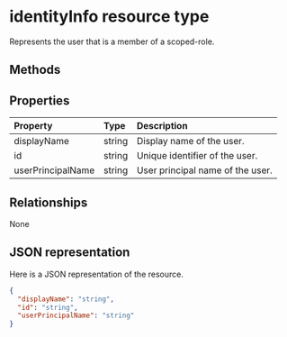 # identityInfo resource type

Represents the user that is a member of a scoped-role.

## Methods

## Properties
| Property	   | Type	|Description|
|:---------------|:--------|:----------|
|displayName|string|Display name of the user.|
|id|string|Unique identifier of the user.|
|userPrincipalName|string|User principal name of the user.|

## Relationships
None

## JSON representation

Here is a JSON representation of the resource.

<!-- {
  "blockType": "resource",
  "optionalProperties": [

  ],
  "@odata.type": "microsoft.graph.identityInfo"
}-->

```json
{
  "displayName": "string",
  "id": "string",
  "userPrincipalName": "string"
}

```

<!-- uuid: 8fcb5dbc-d5aa-4681-8e31-b001d5168d79
2015-10-25 14:57:30 UTC -->
<!-- {
  "type": "#page.annotation",
  "description": "identityInfo resource",
  "keywords": "",
  "section": "documentation",
  "tocPath": ""
}-->